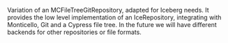 Variation of an MCFileTreeGitRepository, adapted for Iceberg needs. It provides the low level implementation of an IceRepository, integrating with Monticello, Git and a Cypress file tree. In the future we will have different backends for other repositories or file formats.
